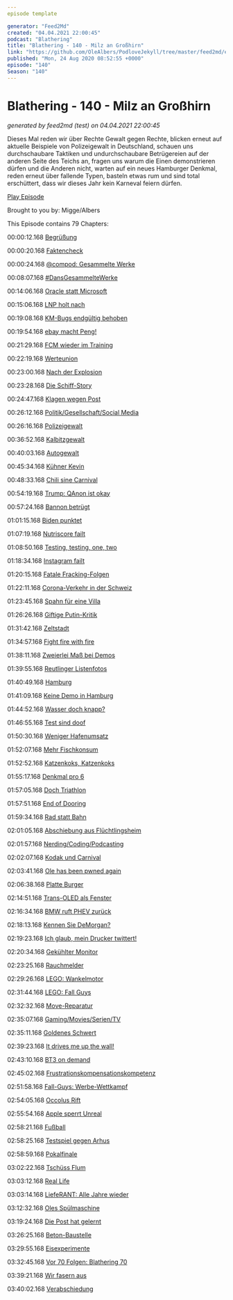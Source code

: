 ```yaml
---
episode template

generator: "Feed2Md"
created: "04.04.2021 22:00:45"
podcast: "Blathering"
title: "Blathering - 140 - Milz an Großhirn"
link: "https://github.com/OleAlbers/PodloveJekyll/tree/master/feed2md/example/export/seasons/5/2020/8/Blathering - 140 - Milz an Großhirn.md"
published: "Mon, 24 Aug 2020 08:52:55 +0000"
episode: "140"
Season: "140"
---
```


# Blathering - 140 - Milz an Großhirn
_generated by feed2md (test) on 04.04.2021 22:00:45_

Dieses Mal reden wir über Rechte Gewalt gegen Rechte, blicken erneut auf aktuelle Beispiele von Polizeigewalt in Deutschland, schauen uns durchschaubare Taktiken und undurchschaubare Betrügereien auf der anderen Seite des Teichs an, fragen uns warum die Einen demonstrieren dürfen und die Anderen nicht, warten auf ein neues Hamburger Denkmal, reden erneut über fallende Typen, basteln etwas rum und sind total erschüttert, dass wir dieses Jahr kein Karneval feiern dürfen.

[Play Episode](https://www.blathering.de/podlove/file/1314/s/feed/c/mp3/blathering_140.mp3)

Brought to you by: Migge/Albers

This Episode contains 79 Chapters:


00:00:12.168 [Begrüßung]()

00:00:20.168 [Faktencheck]()

00:00:24.168 [@compod: Gesammelte Werke](https://twitter.com/search?q=(from%3Acompod)%20(%40blathering_pod)%20until%3A2020-08-23%20since%3A2020-08-18&src=typed_query&f=live)

00:08:07.168 [#DansGesammelteWerke](https://twitter.com/search?q=(from%3Aevildanwallace)%20(%40blathering_pod)%20until%3A2020-08-23%20since%3A2020-08-18&src=typed_query&f=live)

00:14:06.168 [Oracle statt Microsoft](https://www.zdnet.de/88382195/trump-unterstuetzt-oracle-angebot-fuer-tiktok/)

00:15:06.168 [LNP holt nach](https://logbuch-netzpolitik.de/lnp356-gesegneter-entscheidungswahn)

00:19:08.168 [KM-Bugs endgültig behoben](https://podcastaddict.com/)

00:19:54.168 [ebay macht Peng!](https://twitter.com/Peng/status/1296389918500028418)

00:21:29.168 [FCM wieder im Training](https://www.mdr.de/sport/fussball_3l/vierte-corona-testreihe-bei-fc-magdeburg-negativ-100.html)

00:22:19.168 [Werteunion](https://twitter.com/OpaPaul1895/status/1295610197679931394)

00:23:00.168 [Nach der Explosion](https://taz.de/Nach-Explosion-in-Beirut/!5708476/)

00:23:28.168 [Die Schiff-Story](https://www.occrp.org/en/investigations/a-hidden-tycoon-african-explosives-and-a-loan-from-a-notorious-bank-questionable-connections-surround-beirut-explosion-shipment)

00:24:47.168 [Klagen wegen Post](https://twitter.com/tagesschau/status/1295446526647578625)

00:26:12.168 [Politik/Gesellschaft/Social Media]()

00:26:16.168 [Polizeigewalt](https://twitter.com/ENGERT/status/1295600931569111040)

00:36:52.168 [Kalbitzgewalt](https://taz.de/Ermittlungen-gegen-Kalbitz/!5708518/)

00:40:03.168 [Autogewalt](https://www.tagesspiegel.de/berlin/polizei-justiz/mehrere-verletzte-auf-berliner-a100-tatverdaechtiger-soll-gezielt-jagd-auf-motorraeder-gemacht-haben/26106672.html)

00:45:34.168 [Kühner Kevin](https://twitter.com/niggi/status/1296165570933665797)

00:48:33.168 [Chili sine Carnival](https://www.spiegel.de/panorama/karneval-und-corona-kritik-an-vorstoss-von-jens-spahn-zu-moeglichem-feierverbot-a-2913004c-7c1e-4e21-8e03-6274d8dbfd0d)

00:54:19.168 [Trump: QAnon ist okay](https://www.zeit.de/politik/ausland/2020-08/verschwoerungstheorien-qanon-donald-trump-keine-distanzierung)

00:57:24.168 [Bannon betrügt](https://taz.de/Ex-Trump-Berater-Steve-Bannon/!5708849/)

01:01:15.168 [Biden punktet](https://en.wikipedia.org/wiki/Joe_Biden#Family_deaths)

01:07:19.168 [Nutriscore failt](https://www.tagesschau.de/inland/kabinett-naehrwertampel-101.html)

01:08:50.168 [Testing, testing, one, two](https://www.jmwiarda.de/2020/08/19/was-wenn-es-so-weitergeht/)

01:18:34.168 [Instagram failt](https://twitter.com/petapixel/status/1296471308780343296)

01:20:15.168 [Fatale Fracking-Folgen](https://taz.de/Umweltdesaster-in-USA/!5702587/)

01:22:11.168 [Corona-Verkehr in der Schweiz](https://twitter.com/BurkhardStork/status/1295976113072738307)

01:23:45.168 [Spahn für eine Villa](https://twitter.com/jsachse/status/1296453290784432131)

01:26:26.168 [Giftige Putin-Kritik](https://twitter.com/tagesschau/status/1296404476375465991)

01:31:42.168 [Zeltstadt](https://www.tagesspiegel.de/berlin/innenministerium-hatte-mahnwache-zugelassen-bezirk-mitte-beendet-reichsbuerger-demo-am-reichstag/26116268.html)

01:34:57.168 [Fight fire with fire](https://twitter.com/barbaraclemm/status/1296688987546034176)

01:38:11.168 [Zweierlei Maß bei Demos](https://www.fr.de/rhein-main/main-kinzig-kreis/hanau-ort66348/hanau-demo-absage-gedenken-corona-frankfurt-livestream-90028479.html)

01:39:55.168 [Reutlinger Listenfotos](https://www.golem.de/news/baden-wuerttemberg-polizei-fotografiert-corona-gaestelisten-zur-dokumentation-2008-150295.html)

01:40:49.168 [Hamburg]()

01:41:09.168 [Keine Demo in Hamburg](https://twitter.com/H_B_g_R_Info/status/1296224488359694339)

01:44:52.168 [Wasser doch knapp?](https://www.ndr.de/nachrichten/hamburg/Kerstan-fordert-mehr-Sparsamkeit-beim-Wasser,wasserverbrauch112.html)

01:46:55.168 [Test sind doof](https://www.ndr.de/fernsehen/sendungen/hamburg_journal/Tschentscher-Kritik-an-Regelungen-fuer-Corona-Tests,hamj98966.html)

01:50:30.168 [Weniger Hafenumsatz](https://twitter.com/ComPod/status/1296773058926125056)

01:52:07.168 [Mehr Fischkonsum](https://www.ndr.de/fernsehen/sendungen/hamburg_journal/Corona-Krise-Verbraucher-kaufen-mehr-Fisch,hamj99004.html)

01:52:52.168 [Katzenkoks, Katzenkoks](https://www.sueddeutsche.de/panorama/kokain-hamburg-hafen-zoll-1.5007061)

01:55:17.168 [Denkmal pro 6](https://www.ndr.de/fernsehen/sendungen/hamburg_journal/Historiker-will-Denkmal-fuer-sexuelle-Vielfalt-errichten,hamj99162.html)

01:57:05.168 [Doch Triathlon](https://hamburg1.de/nachrichten/45903/Entscheidung_gefallen_Triathlon_fuer_Profis_findet_statt.html)

01:57:51.168 [End of Dooring](https://hamburgize.blogspot.com/2020/08/hamburg-nord-fahrradbugel-gegen.html)

01:59:34.168 [Rad statt Bahn](https://www.abendblatt.de/hamburg/article230221082/Radschnellweg-Hamburg-Route-Bad-Bramstedt-Norderstedt-Alsterdorf-Verkehr-Senat-Radwegenetz-Fahrrad-Velorouten-Strecken.html)

02:01:05.168 [Abschiebung aus Flüchtlingsheim](https://twitter.com/ECCHRBerlin/status/1296802652303622144)

02:01:57.168 [Nerding/Coding/Podcasting]()

02:02:07.168 [Kodak und Carnival](https://www.zdnet.de/88382179/aida-cruises-mutter-carnival-meldet-ransomware-angriff/)

02:03:41.168 [Ole has been pwned again](https://twitter.com/stammtischphilo/status/1296481467753738242)

02:06:38.168 [Platte Burger](https://aproblemsquared.libsyn.com/big-statues-and-big-stack-chews)

02:14:51.168 [Trans-OLED als Fenster](https://www.heise.de/news/Bildschirm-statt-Fenster-Transparente-Displays-in-der-U-Bahn-4876204.html)

02:16:34.168 [BMW ruft PHEV zurück](https://www.golem.de/news/rueckruf-wegen-kurzschlussgefahr-bmws-plug-in-hybride-nicht-mehr-laden-2008-150316.html)

02:18:13.168 [Kennen Sie DeMorgan?](https://twitter.com/thephantomderp/status/1296261719669510146)

02:19:23.168 [Ich glaub, mein Drucker twittert!](https://twitter.com/stammtischphilo/status/1296781596645785602)

02:20:34.168 [Gekühlter Monitor](https://twitter.com/stammtischphilo/status/1297492062636580864)

02:23:25.168 [Rauchmelder](https://twitter.com/ralphruthe/status/1297710456942088194)

02:29:26.168 [LEGO: Wankelmotor](https://ideas.lego.com/projects/d27897a4-50c0-4702-9e6d-deea5652110a)

02:31:44.168 [LEGO: Fall Guys](https://ideas.lego.com/projects/d8fd3d62-adbf-41fb-927d-47620628d20c)

02:32:32.168 [Move-Reparatur](https://twitter.com/stammtischphilo/status/1296033575998050305)

02:35:07.168 [Gaming/Movies/Serien/TV]()

02:35:11.168 [Goldenes Schwert](https://twitter.com/stammtischphilo/status/1296210057764503553)

02:39:23.168 [It drives me up the wall!](https://twitter.com/robvegas/status/1296549059650560000)

02:43:10.168 [BT3 on demand](https://twitter.com/BillandTed3/status/1295847969980284935)

02:45:02.168 [Frustrationskompensationskompetenz](https://twitter.com/stammtischphilo/status/1294276185237737473)

02:51:58.168 [Fall-Guys: Werbe-Wettkampf](https://www.pcgamesn.com/fall-guys-ultimate-knockout/skin-contest)

02:54:05.168 [Occolus Rift](https://gizmodo.com/facebook-just-told-oculus-users-to-go-get-fucked-1844765573)

02:55:54.168 [Apple sperrt Unreal](https://www.golem.de/news/epic-games-apple-will-unreal-engine-aussperren-2008-150322.html)

02:58:21.168 [Fußball]()

02:58:25.168 [Testspiel gegen Arhus](https://www.fcstpauli.com/news/der-fc-st-pauli-testet-torlos-gegen-aarhus-gf/)

02:58:59.168 [Pokalfinale](https://twitter.com/fcstpauli/status/1297223788313149441)

03:02:22.168 [Tschüss Flum](https://twitter.com/fcstpauli/status/1296497875631984642)

03:03:12.168 [Real Life]()

03:03:14.168 [LiefeRANT: Alle Jahre wieder](https://twitter.com/tmigge/status/1095295804460490752)

03:12:32.168 [Oles Spülmaschine](https://twitter.com/stammtischphilo/status/1296392124678766593)

03:19:24.168 [Die Post hat gelernt](https://twitter.com/tmigge/status/1296392169490731009)

03:26:25.168 [Beton-Baustelle](https://twitter.com/tmigge/status/1296331906460655616)

03:29:55.168 [Eisexperimente](https://twitter.com/stammtischphilo/status/1296913428825681921)

03:32:45.168 [Vor 70 Folgen: Blathering 70](https://www.blathering.de/2019/02/blathering-070-romani-ite-domum/)

03:39:21.168 [Wir fasern aus]()

03:40:02.168 [Verabschiedung]()


